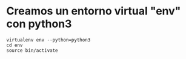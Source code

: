 # Creamos un entorno virtual "env" con python3
```
virtualenv env --python=python3
cd env
source bin/activate
```
